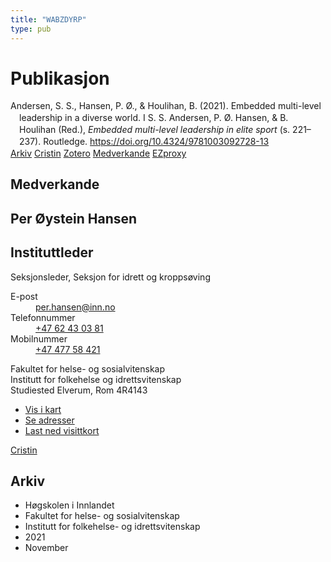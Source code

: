 ```yaml
---
title: "WABZDYRP"
type: pub
---
```

<h1>Publikasjon</h1>
<article id="csl-bib-container-WABZDYRP" class="csl-bib-container">
  <div class="csl-bib-body" style="line-height: 1.35; padding-left: 1em; text-indent:-1em;">
  <div class="csl-entry">Andersen, S. S., Hansen, P. &#xD8;., &amp; Houlihan, B. (2021). Embedded multi-level leadership in a diverse world. I S. S. Andersen, P. &#xD8;. Hansen, &amp; B. Houlihan (Red.), <i>Embedded multi-level leadership in elite sport</i> (s. 221&#x2013;237). Routledge. <a href="https://doi.org/10.4324/9781003092728-13">https://doi.org/10.4324/9781003092728-13</a></div>
</div>
  <div class="csl-bib-buttons">
    <a href="#taxonomy-article-WABZDYRP" class="csl-bib-button">Arkiv</a>
    <a href alt="Cristin URL" class="csl-bib-button">Cristin</a>
    <a href alt="Zotero URL" class="csl-bib-button">Zotero</a>
    <a href="#contributors-article-WABZDYRP" class="csl-bib-button">Medverkande</a>
    <a href="http://ezproxy.inn.no/login?url=https://doi.org/10.4324/9781003092728-13" class="csl-bib-button">EZproxy</a>
  </div>
  <div id="csl-bib-meta-container-WABZDYRP"></div>
</article>
<div id="csl-bib-meta-WABZDYRP" class="csl-bib-meta">
  <article id="contributors-article-WABZDYRP" class="contributors-article">
    <h1>Medverkande</h1>
    <div class="personas">
<div class="vrtx-hinn-person-card">
<div class="photo">
<i class="lar la-user-circle missing-person"></i>
</div>
<div class="info">
<hgroup><h1>Per Øystein Hansen</h1>
<h2>Instituttleder</h2>
<p>Seksjonsleder, Seksjon for idrett og kroppsøving</p>
</hgroup><dl>
<dt>E-post</dt>
<dd>
<a href="mailto:per.hansen@inn.no">per.hansen@inn.no</a>
</dd>
<dt>Telefonnummer</dt>
<dd><a href="tel:+4762430381">
+47 62 43 03 81
</a></dd>
<dt>Mobilnummer</dt>
<dd><a href="tel:+4747758421">
+47 477 58 421
</a></dd>
</dl>
<p>
Fakultet for helse- og sosialvitenskap<br>
Institutt for folkehelse og idrettsvitenskap<br>
Studiested Elverum,
Rom 4R4143
</p>
<ul class="vrtx-hinn-links">
<li><a href="https://www.google.com/maps?q=60.88156,11.53723">Vis i kart</a></li>
<li><a href="https://www.inn.no/finn-en-ansatt/per-hansen.html#vrtx-hinn-addresses">Se adresser</a></li>
<li><a href="https://www.inn.no/finn-en-ansatt/per-hansen.html?vrtx=vcf">Last ned visittkort</a></li>
</ul>
</div>
</div>
<a href="https://app.cristin.no/persons/show.jsf?id=328611" alt="Cristin URL" class="personas-cristin">Cristin</a>
</div>
  </article>
  <article id="taxonomy-article-WABZDYRP" class="taxonomy-article">
    <h1>Arkiv</h1>
    <ul>
      <li>Høgskolen i Innlandet</li>
      <li>Fakultet for helse- og sosialvitenskap</li>
      <li>Institutt for folkehelse- og idrettsvitenskap</li>
      <li>2021</li>
      <li>November</li>
    </ul>
  </article>
</div>
